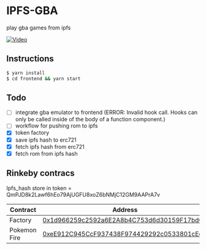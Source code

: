 # IPFS-GBA

play gba games from ipfs

[![Video](https://img.youtube.com/vi/jdD_Mvz4hjM/0.jpg)](https://www.youtube.com/watch?v=jdD_Mvz4hjM)

## Instructions

```bash
$ yarn install
$ cd frontend && yarn start
```

## Todo

- [ ] integrate gba emulator to frontend (ERROR: Invalid hook call. Hooks can only be called inside of the body of a function component.)
- [ ] workflow for pushing rom to ipfs
- [x] token factory
- [x] save ipfs hash to erc721
- [x] fetch ipfs hash from erc721
- [x] fetch rom from ipfs hash

## Rinkeby contracs

Ipfs_hash store in token = QmPJD8k2Lawf6hEo79AjUGFU8xoZ6bNMjC12GM9AAPrA7v

| Contract     | Address                                                                                                                     |
| ------------ | --------------------------------------------------------------------------------------------------------------------------- |
| Factory      | [0x1d966259c2592a6E2A8b4C753d6d30159F17bdC1](https://rinkeby.etherscan.io/token/0xeE912C945CcF937438F974429292c0533801cEea) |
| Pokemon Fire | [0xeE912C945CcF937438F974429292c0533801cEea](https://rinkeby.etherscan.io/token/0xeE912C945CcF937438F974429292c0533801cEea) |
